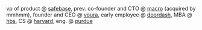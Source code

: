 vp of product @ [safebase](https://safebase.io), prev. co-founder and CTO @ [macro](https://macro.io) (acquired by mmhmm), founder and CEO @ [voura](https://voura.com), early employee @ [doordash](https://doordash.com), MBA @ [hbs](https://hbs.edu), CS @ [harvard](https://harvardms.mba/), eng. @ [purdue](https://purdue.edu)


